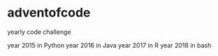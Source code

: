 # adventofcode
yearly code challenge

year 2015 in Python
year 2016 in Java
year 2017 in R
year 2018 in bash
